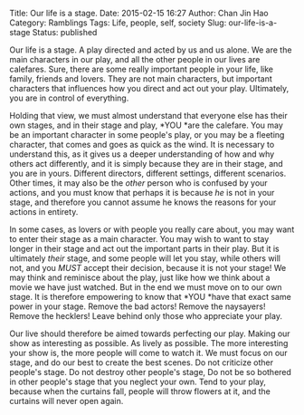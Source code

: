 Title: Our life is a stage.
Date: 2015-02-15 16:27
Author: Chan Jin Hao
Category: Ramblings
Tags: Life, people, self, society
Slug: our-life-is-a-stage
Status: published

Our life is a stage. A play directed and acted by us and us alone. We are the main characters in our play, and all the other people in our lives are calefares. Sure, there are some really important people in your life, like family, friends and lovers. They are not main characters, but important characters that influences how you direct and act out your play. Ultimately, you are in control of everything.

Holding that view, we must almost understand that everyone else has their own stages, and in their stage and play, *YOU *are the calefare. You may be an important character in some people's play, or you may be a fleeting character, that comes and goes as quick as the wind. It is necessary to understand this, as it gives us a deeper understanding of how and why others act differently, and it is simply because they are in their stage, and you are in yours. Different directors, different settings, different scenarios. Other times, it may also be the *other* person who is confused by your actions, and you must know that perhaps it is because *he* is not in your stage, and therefore you cannot assume he knows the reasons for your actions in entirety.

In some cases, as lovers or with people you really care about, you may want to enter their stage as a main character. You may wish to want to stay longer in their stage and act out the important parts in their play. But it is ultimately *their* stage, and some people will let you stay, while others will not, and you *MUST* accept their decision, because it is not your stage! We may think and reminisce about the play, just like how we think about a movie we have just watched. But in the end we must move on to our own stage. It is therefore empowering to know that *YOU *have that exact same power in your stage. Remove the bad actors! Remove the naysayers! Remove the hecklers! Leave behind only those who appreciate your play.

Our live should therefore be aimed towards perfecting our play. Making our show as interesting as possible. As lively as possible. The more interesting your show is, the more people will come to watch it. We must focus on our stage, and do our best to create the best scenes. Do not criticize other people's stage. Do not destroy other people's stage, Do not be so bothered in other people's stage that you neglect your own. Tend to your play, because when the curtains fall, people will throw flowers at it, and the curtains will never open again.
